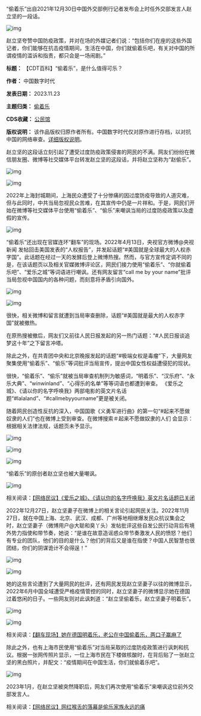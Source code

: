
“偷着乐”出自2021年12月30日中国外交部例行记者发布会上时任外交部发言人赵立坚的一段话。


![img](https://chinadigitaltimes.net/chinese/files/2023/11/偷着乐-外交部.gif)


赵立坚夸赞中国防疫政策，并对在场的外媒记者们说：“包括你们在座的这些外国记者，你们能够在抗击疫情期间，生活在中国，你们就偷着乐吧，有关对中国的所谓疫情的滥诉和指责，都只会是一场闹剧。”




**标题：** 【CDT百科】“偷着乐”，是什么值得可乐？  

**作者：** 中国数字时代  

**发表日期：** 2023.11.23  

**主题归类：** [偷着乐](https://chinadigitaltimes.net/space/偷着乐)  

**CDS收藏：** [公民馆](https://chinadigitaltimes.net/space/%E5%85%AC%E6%B0%91%E9%A6%86)  

**版权说明：** 该作品版权归原作者所有。中国数字时代仅对原作进行存档，以对抗中国的网络审查。[详细版权说明](https://chinadigitaltimes.net/chinese/copyright)。


赵立坚的这段话立刻引起了遭受过度防疫政策侵害的网民的不满。网友们纷纷在微信朋友圈、微博等社交媒体平台转发赵立坚的这段话，并将赵立坚称为“赵偷乐”。


![img](https://chinadigitaltimes.net/chinese/files/2023/11/006aaHZkly1h1dp5kvpxmj30zo256qrf.jpg)


![img](https://chinadigitaltimes.net/chinese/files/2023/11/1649900286155.jpg)


2022年上海封城期间，上海民众遭受了十分惨痛的因过度防疫导致的人道灾难，但与此同时，中共当局忽视民众苦难，在其宣传中仍是一片祥和。于是，网民们开始在微博等社交媒体平台使用“偷着乐”、“偷乐”来嘲讽当局的过度防疫政策以及虚假的宣传。


![img](https://chinadigitaltimes.net/chinese/files/2023/11/FQgfhi4XEAMP27n.jpg)


“偷着乐”还出现在官媒连环“翻车”的现场。2022年4月13日，央视官方微博@央视新闻 发帖回击美国发表的“人权报告”，并发起话题“#美国就是全球最大的人权赤字国”。此话题在经过一天的发酵后登上微博热搜。然而，与官方宣传定调不同的是，在该话题页以及相关官媒微博评论区，网民们接力使用“偷着乐”、“你就偷着乐吧”、“爱乐之城”等词语进行嘲讽。还有网友留言“call me by your name”批评当局忽视中国国内的各种问题，而刻意将矛盾引向国外。


![img](https://chinadigitaltimes.net/chinese/files/2023/11/07e08a5f9b41ccb2abaf1f7bf66a8a4d@1200x1200.jpeg)


![img](https://chinadigitaltimes.net/chinese/files/2023/11/77ef7b2b0a89be56e9d05b8cf9e70389@1200x1200.jpeg)


很快，相关微博和留言就遭到当局审查删除，话题“#美国就是最大的人权赤字国”就被撤热。


在原热搜被撤后，网友们又前往人民日报发起的另一热门话题：“#人民日报谈追梦这十年”之下留言冲塔。


除此之外，在共青团中央和北京晚报发起的话题“#极端女权是毒瘤”下，大量网友聚集使用“偷着乐”、“偷乐”等词批评当局宣传，提出中国女性权益遭侵犯的现状。


很快，“偷着乐”、“偷乐”就被当局审查机制列为敏感词，“明着乐”、“汉乐府”、“永乐大典”、“winwinland”、“心得乐的名单”等等词语也都遭到审查。 《爱乐之城》、《请以你的名字呼唤我》两部电影的英文片名话题“#lalaland”、“#callmebyyourname”更是被关闭。  

随着网民创造性反抗的深入，中国国歌《义勇军进行曲》的第一句“#起来不愿做奴隶的人们”也在微博上受到审查。在微博搜索＃起来不愿做奴隶的人们 会显示：根据相关法律法规，话题页未予显示。


![img](https://chinadigitaltimes.net/chinese/files/2023/11/FQ3Jx8vVsAAsem9.jpeg)


![img](https://chinadigitaltimes.net/chinese/files/2023/11/FQsf7TKaAAIyKZN.jpeg)


![img](https://chinadigitaltimes.net/chinese/files/2023/11/FQsf7UjaUAkRyPB.jpeg)


“偷着乐”的原创者赵立坚也被大量嘲讽。


![img](https://chinadigitaltimes.net/chinese/files/2023/11/FQsf7UnaQAQg8aR.jpeg)


相关阅读：[【网络民议】《爱乐之城》、《请以你的名字呼唤我》英文片名话题已关闭](https://chinadigitaltimes.net/chinese/679671.html "【网络民议】《爱乐之城》、《请以你的名字呼唤我》英文片名话题已关闭")


2022年12月27日，赵立坚妻子在微博上的相关言论引起网民关注。2022年11月27日，就在中国上海、北京、武汉、成都、广州等地相继爆发民众抗议集会之时，赵立坚妻子（微博用户@大聪和臭丫头）发帖批评这些自发公民行动背后有境外势力指使和带节奏，她说：“是谁在故意造谣惑众带节奏激发人民的愤怒？他们有专业的团队，他们的目的是什么？他们的背后又是谁在指使？中国人民智慧也很团结，你们的阴谋诡计不会得逞！”


![img](https://chinadigitaltimes.net/chinese/files/2023/11/image-1669630081752.png)  

![img](https://chinadigitaltimes.net/chinese/files/2023/11/image-1669624909861.png)


她的这些言论遭到了大量网民的批评，还有网民发现赵立坚妻子以往的微博显示，2022年6月中国全域遭受严格疫情管控的同时，赵立坚妻子的微博显示她在德国过着悠闲的日子。一些网友则对此讽刺道：“赵立坚偷着乐，赵立坚妻子明着乐”。


![img](https://chinadigitaltimes.net/chinese/files/2023/11/image-1669627110446.png)  

![img](https://chinadigitaltimes.net/chinese/files/2023/11/image-1669627126555.png)


相关阅读：[【翻车现场】她在德国明着乐，老公在中国偷着乐，两口子赢麻了](https://chinadigitaltimes.net/chinese/690256.html "【翻车现场】她在德国明着乐，老公在中国偷着乐，两口子赢麻了")


除此之外，也有上海市民使用“偷着乐”对当局采取的过度防疫政策进行讽刺和抗议。根据一张网传照片显示，一位上海市民在下楼做核酸时，在背后贴了一张赵立坚的黑白照片，并配文：“疫情期间在中国生活，你们就偷着乐吧”。


![img](https://chinadigitaltimes.net/chinese/files/2023/11/700px-偷着乐2.png)


2023年1月，在赵立坚被突然降职后，网友们再次使用“偷着乐”来嘲讽这位前外交部发言人。


相关阅读：[【网络民议】网红喉舌的落幕是偷乐家族永远的痛](https://chinadigitaltimes.net/chinese/691886.html "【网络民议】网红喉舌的落幕是偷乐家族永远的痛")

